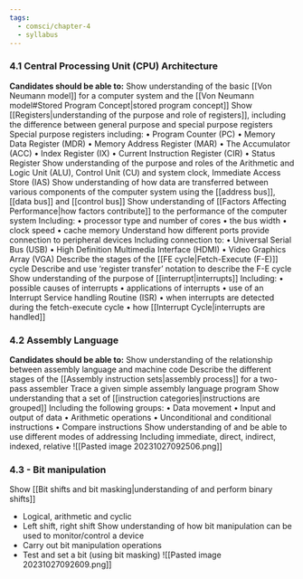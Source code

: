 ```yaml
---
tags:
  - comsci/chapter-4
  - syllabus
---
```

	
### 4.1 Central Processing Unit (CPU) Architecture

**Candidates should be able to:** 
Show understanding of the basic [[Von Neumann model]] for a computer system and the [[Von Neumann model#Stored Program Concept|stored program concept]]
Show [[Registers|understanding of the purpose and role of registers]], including the difference between general purpose and special purpose registers 
	Special purpose registers including: 
	• Program Counter (PC) 
	• Memory Data Register (MDR) 
	• Memory Address Register (MAR) 
	• The Accumulator (ACC) 
	• Index Register (IX) 
	• Current Instruction Register (CIR) 
	• Status Register 
Show understanding of the purpose and roles of the Arithmetic and Logic Unit (ALU), Control Unit (CU) and system clock, Immediate Access Store (IAS) 
Show understanding of how data are transferred between various components of the computer system using the [[address bus]], [[data bus]] and [[control bus]] 
Show understanding of [[Factors Affecting Performance|how factors contribute]] to the performance of the computer system 
	Including: 
	• processor type and number of cores 
	• the bus width 
	• clock speed 
	• cache memory 
Understand how different ports provide connection to peripheral devices
	Including connection to: 
	• Universal Serial Bus (USB) 
	• High Definition Multimedia Interface (HDMI) 
	• Video Graphics Array (VGA)
Describe the stages of the [[FE cycle|Fetch-Execute (F-E)]] cycle 
Describe and use ‘register transfer’ notation to describe the F-E cycle
Show understanding of the purpose of [[interrupt|interrupts]] 
	Including: 
	• possible causes of interrupts 
	• applications of interrupts 
	• use of an Interrupt Service handling Routine (ISR)
	 • when interrupts are detected during the fetch-execute cycle 
	 • how [[Interrupt Cycle|interrupts are handled]]

### 4.2 Assembly Language

**Candidates should be able to:**
Show understanding of the relationship between assembly language and machine code
Describe the different stages of the [[Assembly instruction sets|assembly process]] for a two-pass assembler
Trace a given simple assembly language program
Show understanding that a set of [[instruction categories|instructions are grouped]]
	Including the following groups: 
	• Data movement 
	• Input and output of data 
	• Arithmetic operations 
	• Unconditional and conditional instructions 
	• Compare instructions
Show understanding of and be able to use different modes of addressing
Including immediate, direct, indirect, indexed, relative
![[Pasted image 20231027092506.png]]
### 4.3 - Bit manipulation

Show [[Bit shifts and bit masking|understanding of and perform binary shifts]]
- Logical, arithmetic and cyclic 
- Left shift, right shift
Show understanding of how bit manipulation can be used to monitor/control a device
- Carry out bit manipulation operations 
- Test and set a bit (using bit masking)
![[Pasted image 20231027092609.png]]